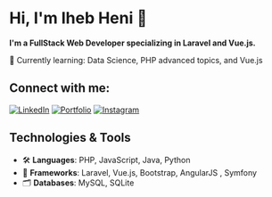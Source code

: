 # Hi, I'm Iheb Heni 👋

**I'm a FullStack Web Developer specializing in Laravel and Vue.js.**

🌱 Currently learning: Data Science, PHP advanced topics, and Vue.js  
## Connect with me:
[![LinkedIn](https://img.shields.io/badge/LinkedIn-0077B5?style=for-the-badge&logo=linkedin&logoColor=white)](https://www.linkedin.com/in/iheb-heni/)
[![Portfolio](https://img.shields.io/badge/Portfolio-24292F?style=for-the-badge&logo=githubpages&logoColor=white)](https://ihebheni.infinityfreeapp.com/)
[![Instagram](https://img.shields.io/badge/Instagram-E4405F?style=for-the-badge&logo=instagram&logoColor=white)](https://www.instagram.com/ihebheni013/)


## Technologies & Tools
- 🛠️ **Languages**: PHP, JavaScript, Java, Python
- 🧩 **Frameworks**: Laravel, Vue.js, Bootstrap, AngularJS , Symfony 
- 🗂️ **Databases**: MySQL, SQLite


